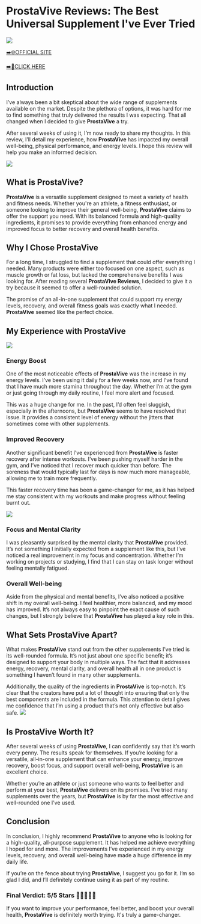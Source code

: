 # ProstaVive Reviews: The Best Universal Supplement I've Ever Tried

[![](https://static.vecteezy.com/system/resources/thumbnails/019/896/014/small/buy-now-gradient-button-with-cart-symbol-buy-now-illustration-png.png)](https://edetoop.top/lander/sugarpreland-1/prostavive.html) 

[➡️🌐OFFICIAL SITE](https://edetoop.top/lander/sugarpreland-1/prostavive.html) 

[➡️🔗CLICK HERE](https://edetoop.top/lander/sugarpreland-1/prostavive.html) 


## Introduction

I’ve always been a bit skeptical about the wide range of supplements available on the market. Despite the plethora of options, it was hard for me to find something that truly delivered the results I was expecting. That all changed when I decided to give **ProstaVive** a try.

After several weeks of using it, I’m now ready to share my thoughts. In this review, I’ll detail my experience, how **ProstaVive** has impacted my overall well-being, physical performance, and energy levels. I hope this review will help you make an informed decision. 

[![](https://wallpapers.com/images/hd/red-order-now-button-udg4jcj4arvn8b0n-2.png)](https://edetoop.top/lander/sugarpreland-1/prostavive.html)  

## What is ProstaVive?

**ProstaVive** is a versatile supplement designed to meet a variety of health and fitness needs. Whether you're an athlete, a fitness enthusiast, or someone looking to improve their general well-being, **ProstaVive** claims to offer the support you need. With its balanced formula and high-quality ingredients, it promises to provide everything from enhanced energy and improved focus to better recovery and overall health benefits.

## Why I Chose ProstaVive

For a long time, I struggled to find a supplement that could offer everything I needed. Many products were either too focused on one aspect, such as muscle growth or fat loss, but lacked the comprehensive benefits I was looking for. After reading several **ProstaVive Reviews**, I decided to give it a try because it seemed to offer a well-rounded solution.

The promise of an all-in-one supplement that could support my energy levels, recovery, and overall fitness goals was exactly what I needed. **ProstaVive** seemed like the perfect choice.

## My Experience with ProstaVive

[![](https://static.vecteezy.com/system/resources/thumbnails/019/896/014/small/buy-now-gradient-button-with-cart-symbol-buy-now-illustration-png.png)](https://edetoop.top/lander/sugarpreland-1/prostavive.html)

### Energy Boost

One of the most noticeable effects of **ProstaVive** was the increase in my energy levels. I’ve been using it daily for a few weeks now, and I’ve found that I have much more stamina throughout the day. Whether I’m at the gym or just going through my daily routine, I feel more alert and focused.

This was a huge change for me. In the past, I’d often feel sluggish, especially in the afternoons, but **ProstaVive** seems to have resolved that issue. It provides a consistent level of energy without the jitters that sometimes come with other supplements.

### Improved Recovery

Another significant benefit I’ve experienced from **ProstaVive** is faster recovery after intense workouts. I’ve been pushing myself harder in the gym, and I’ve noticed that I recover much quicker than before. The soreness that would typically last for days is now much more manageable, allowing me to train more frequently.

This faster recovery time has been a game-changer for me, as it has helped me stay consistent with my workouts and make progress without feeling burnt out.

[![](https://wallpapers.com/images/hd/red-order-now-button-udg4jcj4arvn8b0n-2.png)](https://edetoop.top/lander/sugarpreland-1/prostavive.html)  

### Focus and Mental Clarity

I was pleasantly surprised by the mental clarity that **ProstaVive** provided. It’s not something I initially expected from a supplement like this, but I’ve noticed a real improvement in my focus and concentration. Whether I’m working on projects or studying, I find that I can stay on task longer without feeling mentally fatigued.

### Overall Well-being

Aside from the physical and mental benefits, I’ve also noticed a positive shift in my overall well-being. I feel healthier, more balanced, and my mood has improved. It’s not always easy to pinpoint the exact cause of such changes, but I strongly believe that **ProstaVive** has played a key role in this.

## What Sets ProstaVive Apart?

What makes **ProstaVive** stand out from the other supplements I’ve tried is its well-rounded formula. It’s not just about one specific benefit; it’s designed to support your body in multiple ways. The fact that it addresses energy, recovery, mental clarity, and overall health all in one product is something I haven’t found in many other supplements.

Additionally, the quality of the ingredients in **ProstaVive** is top-notch. It’s clear that the creators have put a lot of thought into ensuring that only the best components are included in the formula. This attention to detail gives me confidence that I’m using a product that’s not only effective but also safe.
[![](https://static.vecteezy.com/system/resources/thumbnails/019/896/014/small/buy-now-gradient-button-with-cart-symbol-buy-now-illustration-png.png)](https://edetoop.top/lander/sugarpreland-1/prostavive.html)
## Is ProstaVive Worth It?

After several weeks of using **ProstaVive**, I can confidently say that it’s worth every penny. The results speak for themselves. If you’re looking for a versatile, all-in-one supplement that can enhance your energy, improve recovery, boost focus, and support overall well-being, **ProstaVive** is an excellent choice.

Whether you’re an athlete or just someone who wants to feel better and perform at your best, **ProstaVive** delivers on its promises. I’ve tried many supplements over the years, but **ProstaVive** is by far the most effective and well-rounded one I’ve used.

## Conclusion

In conclusion, I highly recommend **ProstaVive** to anyone who is looking for a high-quality, all-purpose supplement. It has helped me achieve everything I hoped for and more. The improvements I’ve experienced in my energy levels, recovery, and overall well-being have made a huge difference in my daily life.

If you’re on the fence about trying **ProstaVive**, I suggest you go for it. I’m so glad I did, and I’ll definitely continue using it as part of my routine.

### Final Verdict: 5/5 Stars 🌟🌟🌟🌟🌟

If you want to improve your performance, feel better, and boost your overall health, **ProstaVive** is definitely worth trying. It's truly a game-changer.
